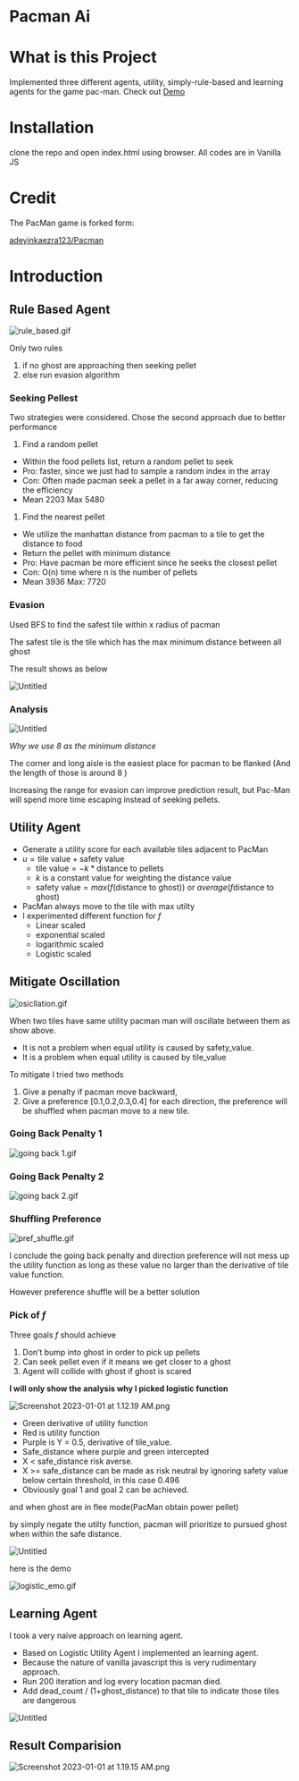 # Pacman Ai



# What is this Project

Implemented three different agents, utility, simply-rule-based and learning agents for the game pac-man.
Check out [Demo](https://lamonkey.github.io/Pacman_AI/)
# Installation

clone the repo and open index.html using browser. All codes are in Vanilla JS 

# Credit

The PacMan game is forked form:

[adeyinkaezra123/Pacman](https://github.com/adeyinkaezra123/PacMan)

# Introduction

## Rule Based Agent

![rule_based.gif](Pacman%20Ai%202ee97b96a7a74fd28d1fbd67586e3aba/rule_based.gif)

Only two rules

1. if no ghost are approaching then seeking pellet
2. else run evasion algorithm

### Seeking Pellest

Two strategies were considered. Chose the second approach due to better performance

1. Find a random pellet
- Within the food pellets list, return a random pellet to seek
- Pro: faster, since we just had to sample a random index in the array
- Con: Often made pacman seek a pellet in a far away corner, reducing the efficiency
- Mean 2203 Max 5480
1. Find the nearest pellet
- We utilize the manhattan distance from pacman to a tile to get the distance to food
- Return the pellet with minimum distance
- Pro: Have pacman be more efficient since he seeks the closest pellet
- Con: O(n) time where n is the number of pellets
- Mean 3936 Max: 7720

### Evasion

Used BFS to find the safest tile within x radius of pacman

The safest tile is the tile which has the max minimum distance between all ghost

The result shows as below

![Untitled](Pacman%20Ai%202ee97b96a7a74fd28d1fbd67586e3aba/Untitled.png)

### Analysis

![Untitled](Pacman%20Ai%202ee97b96a7a74fd28d1fbd67586e3aba/Untitled%201.png)

*Why we use 8 as the minimum distance*

The corner and long aisle is the easiest place for pacman to be flanked (And the length of those is around 8 )

Increasing the range for evasion can improve prediction result, but Pac-Man will spend more time escaping instead of seeking pellets.

## Utility Agent

- Generate a utility score for each available tiles adjacent to PacMan
- $u = \text{tile value} + \text{safety value}$
    - $\text{tile value} = -k * \text{distance to pellets}$
    - $k$  is a constant value for weighting the distance value
    - $\text{safety value} = max(f(\text{distance to ghost}))$ or $average(f\text{distance to ghost})$
- PacMan always move to the tile with max utilty
- I experimented different function for $f$
    - Linear scaled
    - exponential scaled
    - logarithmic scaled
    - Logistic scaled

## Mitigate Oscillation

![osicllation.gif](Pacman%20Ai%202ee97b96a7a74fd28d1fbd67586e3aba/osicllation.gif)

When two tiles have same utility pacman man will oscillate between them as show above.

- It is not a problem when equal utility is caused by safety_value.
- It is a problem when equal utility is caused by tile_value

To mitigate I tried two methods

1. Give a penalty if pacman move backward,
2. Give a preference [0.1,0.2,0.3,0.4] for each direction, the preference will be shuffled when pacman move to a new tile.

### Going Back Penalty 1

![going back 1.gif](Pacman%20Ai%202ee97b96a7a74fd28d1fbd67586e3aba/going_back_1.gif)

### Going Back Penalty 2

![going back 2.gif](Pacman%20Ai%202ee97b96a7a74fd28d1fbd67586e3aba/going_back_2.gif)

### Shuffling Preference

![pref_shuffle.gif](Pacman%20Ai%202ee97b96a7a74fd28d1fbd67586e3aba/pref_shuffle.gif)

I conclude the going back penalty and direction preference will not mess up the utility function as long as these value no larger than the derivative of tile value function.

However preference shuffle will be a better solution

### Pick of $f$

Three goals $f$ should achieve 

1. Don’t bump into ghost in order to pick up pellets
2. Can seek pellet even if it means we get closer to a ghost
3. Agent will collide with ghost if ghost is scared

**I will only show the analysis why I picked logistic function**

![Screenshot 2023-01-01 at 1.12.19 AM.png](Pacman%20Ai%202ee97b96a7a74fd28d1fbd67586e3aba/Screenshot_2023-01-01_at_1.12.19_AM.png)

- Green derivative of utility function
- Red is utility function
- Purple is Y = 0.5, derivative of tile_value.
- Safe_distance where purple and green intercepted
- X < safe_distance risk averse.
- X >= safe_distance can be made as risk neutral by ignoring safety value below certain threshold, in this case 0.496
- Obviously goal 1 and goal 2 can be achieved.

and when ghost are in flee mode(PacMan obtain power pellet)

by simply negate the utilty function, pacman will prioritize to pursued ghost when within the safe distance.

![Untitled](Pacman%20Ai%202ee97b96a7a74fd28d1fbd67586e3aba/Untitled%202.png)

here is the demo

![logistic_emo.gif](Pacman%20Ai%202ee97b96a7a74fd28d1fbd67586e3aba/logistic_emo.gif)

## Learning Agent

I took a very naive approach on learning agent. 

- Based on Logistic Utility Agent I implemented an learning agent.
- Because the nature of vanilla javascript this is very rudimentary approach.
- Run 200 iteration and log every location pacman died.
- Add dead_count / (1+ghost_distance) to that tile to indicate those tiles are dangerous

![Untitled](Pacman%20Ai%202ee97b96a7a74fd28d1fbd67586e3aba/Untitled%203.png)

## Result Comparision

![Screenshot 2023-01-01 at 1.19.15 AM.png](Pacman%20Ai%202ee97b96a7a74fd28d1fbd67586e3aba/Screenshot_2023-01-01_at_1.19.15_AM.png)
